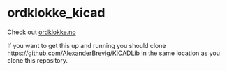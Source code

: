 # ordklokke_kicad

Check out [ordklokke.no](http://ordklokke.no)

If you want to get this up and running you should clone https://github.com/AlexanderBrevig/KiCADLib in the same location as you clone this repository.
